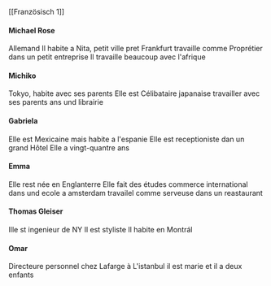 [[Französisch 1]]
#### Michael Rose 
Allemand
Il habite a Nita, petit ville  pret Frankfurt
travaille comme Proprétier dans un petit entreprise
Il travaille beaucoup avec l'afrique

#### Michiko 
Tokyo, habite avec ses parents
Elle est Célibataire
japanaise 
travailler avec ses parents ans und librairie 

#### Gabriela 
Elle  est Mexicaine mais habite a l'espanie 
Elle est receptioniste dan un grand Hôtel
Elle a vingt-quantre ans 

#### Emma 
Elle rest née en Englanterre 
Elle fait des études commerce international dans und ecole a amsterdam 
travailel comme serveuse dans un reastaurant

#### Thomas Gleiser
Ille st ingenieur de NY 
Il est styliste 
Il habite en Montrál 


#### Omar 
Directeure personnel chez Lafarge à L'istanbul 
il est marie et il a deux enfants 


